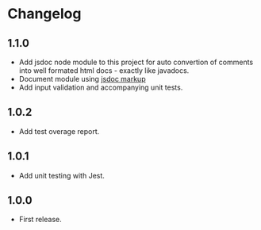 # Changelog

## 1.1.0
- Add jsdoc node module to this project for auto convertion of comments into well formated html docs - exactly like javadocs.
- Document module using [jsdoc markup](http://usejsdoc.org/tags-returns.html)
- Add input validation and accompanying unit tests.

## 1.0.2
- Add test overage report.

## 1.0.1
- Add unit testing with Jest.

## 1.0.0
- First release.

